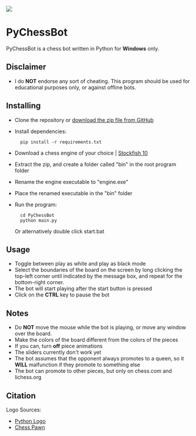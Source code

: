 ![](https://i.imgur.com/nXCZXwm.png)


# PyChessBot

PyChessBot is a chess bot written in Python for **Windows** only.

Disclaimer
----------
- I do **NOT** endorse any sort of cheating. This program should be used for educational purposes only, or against offline bots.

Installing
----------
- Clone the repository or [download the zip file from GitHub](https://github.com/LouisAsanaka/PyChessBot/archive/master.zip)
- Install dependencies:

        pip install -r requirements.txt

- Download a chess engine of your choice | [Stockfish 10](https://stockfishchess.org/files/stockfish-10-win.zip)
- Extract the zip, and create a folder called "bin" in the root program folder
- Rename the engine executable to "engine.exe"
- Place the renamed executable in the "bin" folder

- Run the program:

        cd PyChessBot
        python main.py
        
  Or alternatively double click start.bat
    
Usage
-----

- Toggle between play as white and play as black mode
- Select the boundaries of the board on the screen by long clicking
the top-left corner until indicated by the message box, and repeat for 
the bottom-right corner.
- The bot will start playing after the start button is pressed
- Click on the **CTRL** key to pause the bot

Notes
-----

- Do **NOT** move the mouse while the bot is playing, or move any window over the board.
- Make the colors of the board different from the colors of the pieces
- If you can, turn **off** piece animations
- The sliders currently don't work yet
- The bot assumes that the opponent always promotes to a queen, so it **WILL** malfunction if they promote to something else
- The bot can promote to other pieces, but only on chess.com and lichess.org


Citation
--------
Logo Sources:
- [Python Logo](https://commons.wikimedia.org/wiki/File:Python-logo-notext.svg)
- [Chess Pawn](https://www.clipartmax.com/middle/m2H7i8b1m2H7m2b1_pawn-chess-figure-chess/)